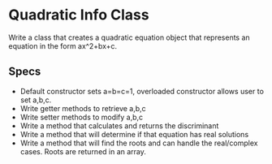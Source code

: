 # Quadratic Info Class

Write a class that creates a quadratic equation object that represents an equation in the form ax^2+bx+c. 

## Specs
* Default constructor sets a=b=c=1, overloaded constructor allows user to set a,b,c.
* Write getter methods to retrieve a,b,c
* Write setter methods to modify a,b,c
* Write a method that calculates and returns the discriminant
* Write a method that will determine if that equation has real solutions
* Write a method that will find the roots and can handle the real/complex cases. Roots are returned in an array.